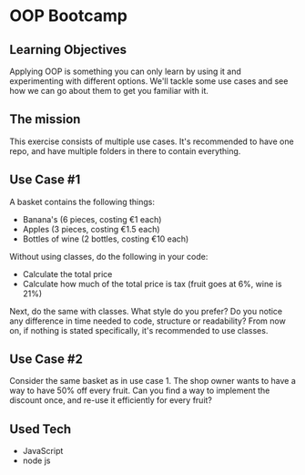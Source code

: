 # OOP Bootcamp

## Learning Objectives
Applying OOP is something you can only learn by using it and experimenting with different options. We'll tackle some use cases and see how we can go about them to get you familiar with it.

## The mission
This exercise consists of multiple use cases. It's recommended to have one repo, and have multiple folders in there to contain everything.

## Use Case #1
A basket contains the following things:
- Banana's (6 pieces, costing €1 each)
- Apples (3 pieces, costing €1.5 each)
- Bottles of wine (2 bottles, costing €10 each)
  
Without using classes, do the following in your code:
- Calculate the total price
- Calculate how much of the total price is tax (fruit goes at 6%, wine is 21%)
  
Next, do the same with classes. What style do you prefer? Do you notice any difference in time needed to code, structure or readability? From now on, if nothing is stated specifically, it's recommended to use classes.

## Use Case #2
Consider the same basket as in use case 1. The shop owner wants to have a way to have 50% off every fruit. Can you find a way to implement the discount once, and re-use it efficiently for every fruit?

## Used Tech
- JavaScript
- node js
